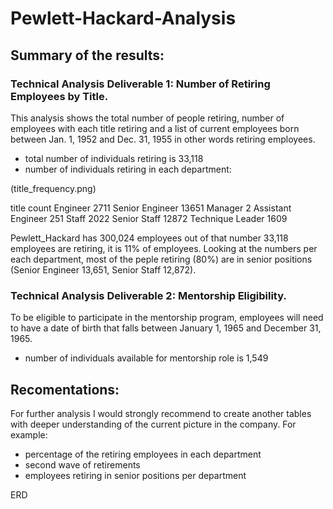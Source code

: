 # Pewlett-Hackard-Analysis

## Summary of the results:

### Technical Analysis Deliverable 1: Number of Retiring Employees by Title. 
This analysis shows the total number of people retiring, number of employees with each title retiring and a list of current employees born between Jan. 1, 1952 and Dec. 31, 1955 in other words retiring employees.

- total number of individuals retiring is 33,118
- number of individuals retiring in each department:

(title_frequency.png)

title	               count
Engineer	           2711
Senior Engineer	     13651
Manager	             2
Assistant Engineer	 251
Staff	               2022
Senior Staff	       12872
Technique Leader	   1609

Pewlett_Hackard has 300,024 employees out of that number 33,118 employees are retiring, it is 11% of employees. Looking at the numbers per each department, most of the peple retiring (80%) are in senior positions (Senior Engineer 13,651, Senior Staff 12,872). 

### Technical Analysis Deliverable 2: Mentorship Eligibility.

To be eligible to participate in the mentorship program, employees will need to have a date of birth that falls between January 1, 1965 and December 31, 1965.

- number of individuals available for mentorship role is 1,549

## Recomentations:

For further analysis I would strongly recommend to create another tables with deeper understanding of the current picture in the company. 
For example:
- percentage of the retiring employees in each department
- second wave of retirements
- employees retiring in senior positions per department

ERD 
